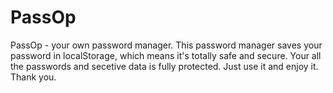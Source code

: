 # PassOp
PassOp - your own password manager.
This password manager saves your password in localStorage, which means it's totally safe and secure.
Your all the passwords and secetive data is fully protected.
Just use it and enjoy it.
Thank you.